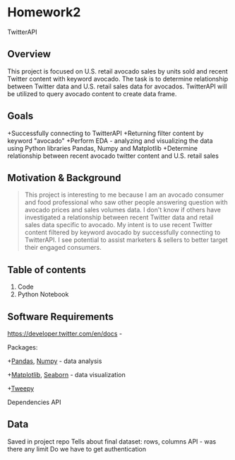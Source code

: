 # Homework2
TwitterAPI 
## Overview
This project is focused on U.S. retail avocado sales by units sold and recent Twitter content with keyword avocado.
The task is to determine relationship between Twitter data and U.S. retail sales data for avocados.
TwitterAPI will be utilized to query avocado content to create data frame.
## Goals
+Successfully connecting to TwitterAPI
+Returning filter content by keyword "avocado"
+Perform EDA - analyzing and visualizing the data using Python libraries Pandas, Numpy and Matplotlib
+Determine relationship between recent avocado twitter content and U.S. retail sales
## Motivation & Background
>This project is interesting to me because I am an avocado consumer and food professional who saw other people answering question with avocado prices and sales volumes data. I don't know if others have investigated a relationship between recent Twitter data and retail sales data specific to avocado. My intent is to use recent Twitter content filtered by keyword avocado by successfully connecting to TwitterAPI. I see potential to assist marketers & sellers to better target their engaged consumers.
## Table of contents
1. Code
2. Python Notebook
## Software Requirements
https://developer.twitter.com/en/docs  - 

Packages: 

+[Pandas](https://pandas.pydata.org/), [Numpy](https://numpy.org/) - data analysis
	
+[Matplotlib](https://matplotlib.org/), [Seaborn](https://seaborn.pydata.org/ ) - data visualization
	
+[Tweepy](https://www.tweepy.org/)
	
Dependencies API

## Data
Saved in project repo
Tells about final dataset: rows, columns
API - was there any limit
Do we have to get authentication
